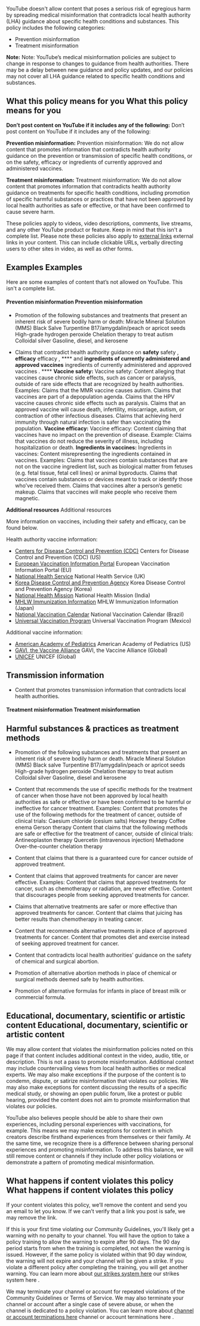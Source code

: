 YouTube doesn't allow content that poses a serious risk of egregious harm by spreading medical misinformation that contradicts local health authority (LHA) guidance about specific health conditions and substances. This policy includes the following categories:

- Prevention misinformation
- Treatment misinformation

**Note:** Note: YouTube’s medical misinformation policies are subject to change in response to changes to guidance from health authorities. There may be a delay between new guidance and policy updates, and our policies may not cover all LHA guidance related to specific health conditions and substances.

## **What this policy means for you** What this policy means for you

**Don’t post content on YouTube if it includes any of the following:** Don’t post content on YouTube if it includes any of the following:

**Prevention misinformation:** Prevention misinformation: We do not allow content that promotes information that contradicts health authority guidance on the prevention or transmission of specific health conditions, or on the safety, efficacy or ingredients of currently approved and administered vaccines.

**Treatment misinformation:** Treatment misinformation: We do not allow content that promotes information that contradicts health authority guidance on treatments for specific health conditions, including promotion of specific harmful substances or practices that have not been approved by local health authorities as safe or effective, or that have been confirmed to cause severe harm.

These policies apply to videos, video descriptions, comments, live streams, and any other YouTube product or feature. Keep in mind that this isn't a complete list. Please note these policies also apply to [external links](/youtube/answer/9054257) external links in your content. This can include clickable URLs, verbally directing users to other sites in video, as well as other forms.

## **Examples** Examples

Here are some examples of content that’s not allowed on YouTube. This isn't a complete list.

#### **Prevention misinformation** Prevention misinformation

- Promotion of the following substances and treatments that present an inherent risk of severe bodily harm or death: Miracle Mineral Solution (MMS) Black Salve Turpentine B17/amygdalin/peach or apricot seeds High-grade hydrogen peroxide Chelation therapy to treat autism Colloidal silver Gasoline, diesel, and kerosene

- Claims that contradict health authority guidance on **safety** safety , **efficacy** efficacy , **** and **ingredients of currently administered and approved vaccines** ingredients of currently administered and approved vaccines . **** **Vaccine safety:** Vaccine safety: Content alleging that vaccines cause chronic side effects, such as cancer or paralysis, outside of rare side effects that are recognized by health authorities. Examples: Claims that the MMR vaccine causes autism. Claims that vaccines are part of a depopulation agenda. Claims that the HPV vaccine causes chronic side effects such as paralysis. Claims that an approved vaccine will cause death, infertility, miscarriage, autism, or contraction of other infectious diseases. Claims that achieving herd immunity through natural infection is safer than vaccinating the population. **Vaccine efficacy:** Vaccine efficacy: Content claiming that vaccines have no impact on the prevention of disease. Example: Claims that vaccines do not reduce the severity of illness, including hospitalization or death. **Ingredients in vaccines:** Ingredients in vaccines: Content misrepresenting the ingredients contained in vaccines. Examples: Claims that vaccines contain substances that are not on the vaccine ingredient list, such as biological matter from fetuses (e.g. fetal tissue, fetal cell lines) or animal byproducts. Claims that vaccines contain substances or devices meant to track or identify those who’ve received them. Claims that vaccines alter a person’s genetic makeup. Claims that vaccines will make people who receive them magnetic.

**Additional resources** Additional resources

More information on vaccines, including their safety and efficacy, can be found below.

Health authority vaccine information:

- [Centers for Disease Control and Prevention (CDC)](https://www.cdc.gov/vaccines/index.html) Centers for Disease Control and Prevention (CDC) (US)
- [European Vaccination Information Portal](https://vaccination-info.eu/en/vaccine-facts) European Vaccination Information Portal (EU)
- [National Health Service](https://www.nhs.uk/conditions/vaccinations/) National Health Service (UK)
- [Korea Disease Control and Prevention Agency](https://www.kdca.go.kr/contents.es?mid=a30333000000) Korea Disease Control and Prevention Agency (Korea)
- [National Health Mission](https://nhm.gov.in/index1.php?lang=1&level=2&sublinkid=824&lid=220) National Health Mission (India)
- [MHLW Immunization Information](https://www.mhlw.go.jp/stf/seisakunitsuite/bunya/kenkou_iryou/kenkou/kekkaku-kansenshou/yobou-sesshu/index.html) MHLW Immunization Information (Japan)
- [National Vaccination Calendar](https://www.gov.br/saude/pt-br/assuntos/saude-de-a-a-z/c/calendario-nacional-de-vacinacao) National Vaccination Calendar (Brazil)
- [Universal Vaccination Program](https://www.gob.mx/salud/censia/acciones-y-programas/programa-de-vacunacion-universal) Universal Vaccination Program (Mexico)

Additional vaccine information:

- [American Academy of Pediatrics](https://www.aap.org/en/patient-care/immunizations/) American Academy of Pediatrics (US)
- [GAVI, the Vaccine Alliance](https://www.gavi.org/) GAVI, the Vaccine Alliance (Global)
- [UNICEF](https://www.unicef.org/immunization) UNICEF (Global)

## [](#) Transmission information

- Content that promotes transmission information that contradicts local health authorities.

#### **Treatment misinformation** Treatment misinformation

## [](#) Harmful substances & practices as treatment methods

- Promotion of the following substances and treatments that present an inherent risk of severe bodily harm or death. Miracle Mineral Solution (MMS) Black salve Turpentine B17/amygdalin/peach or apricot seeds High-grade hydrogen peroxide Chelation therapy to treat autism Colloidal silver Gasoline, diesel and kerosene
- Content that recommends the use of specific methods for the treatment of cancer when those have not been approved by local health authorities as safe or effective or have been confirmed to be harmful or ineffective for cancer treatment. Examples: Content that promotes the use of the following methods for the treatment of cancer, outside of clinical trials: Caesium chloride (cesium salts) Hoxsey therapy Coffee enema Gerson therapy Content that claims that the following methods are safe or effective for the treatment of cancer, outside of clinical trials: Antineoplaston therapy Quercetin (intravenous injection) Methadone Over-the-counter chelation therapy

- Content that claims that there is a guaranteed cure for cancer outside of approved treatment.

- Content that claims that approved treatments for cancer are never effective. Examples: Content that claims that approved treatments for cancer, such as chemotherapy or radiation, are never effective. Content that discourages people from seeking approved treatments for cancer.
- Claims that alternative treatments are safer or more effective than approved treatments for cancer. Content that claims that juicing has better results than chemotherapy in treating cancer.
- Content that recommends alternative treatments in place of approved treatments for cancer. Content that promotes diet and exercise instead of seeking approved treatment for cancer.
- Content that contradicts local health authorities’ guidance on the safety of chemical and surgical abortion.
- Promotion of alternative abortion methods in place of chemical or surgical methods deemed safe by health authorities.
- Promotion of alternative formulas for infants in place of breast milk or commercial formula.

## **Educational, documentary, scientific or artistic content** Educational, documentary, scientific or artistic content

We may allow content that violates the misinformation policies noted on this page if that content includes additional context in the video, audio, title, or description. This is not a pass to promote misinformation. Additional context may include countervailing views from local health authorities or medical experts. We may also make exceptions if the purpose of the content is to condemn, dispute, or satirize misinformation that violates our policies. We may also make exceptions for content discussing the results of a specific medical study, or showing an open public forum, like a protest or public hearing, provided the content does not aim to promote misinformation that violates our policies.

YouTube also believes people should be able to share their own experiences, including personal experiences with vaccinations, for example. This means we may make exceptions for content in which creators describe firsthand experiences from themselves or their family. At the same time, we recognize there is a difference between sharing personal experiences and promoting misinformation. To address this balance, we will still remove content or channels if they include other policy violations or demonstrate a pattern of promoting medical misinformation.

## **What happens if content violates this policy** What happens if content violates this policy

If your content violates this policy, we’ll remove the content and send you an email to let you know. If we can’t verify that a link you post is safe, we may remove the link.

If this is your first time violating our Community Guidelines, you'll likely get a warning with no penalty to your channel. You will have the option to take a policy training to allow the warning to expire after 90 days. The 90 day period starts from when the training is completed, not when the warning is issued. However, if the same policy is violated within that 90 day window, the warning will not expire and your channel will be given a strike. If you violate a different policy after completing the training, you will get another warning. You can learn more about [our strikes system here](/youtube/answer/2802032) our strikes system here .

We may terminate your channel or account for repeated violations of the Community Guidelines or Terms of Service. We may also terminate your channel or account after a single case of severe abuse, or when the channel is dedicated to a policy violation. You can learn more about [channel or account terminations here](/youtube/answer/2802168) channel or account terminations here .